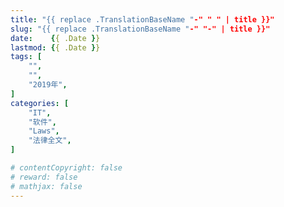 ```yaml
---
title: "{{ replace .TranslationBaseName "-" " " | title }}"
slug: "{{ replace .TranslationBaseName "-" "-" | title }}"
date:    {{ .Date }}
lastmod: {{ .Date }}
tags: [
    "",
    "",
    "2019年",
]
categories: [
    "IT",
    "软件",
    "Laws",
    "法律全文",
]

# contentCopyright: false
# reward: false
# mathjax: false
---
```


<!--more-->
